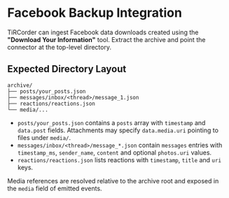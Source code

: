 # Facebook Backup Integration

TiRCorder can ingest Facebook data downloads created using the **"Download Your Information"** tool.  Extract the archive and point the connector at the top-level directory.

## Expected Directory Layout

```
archive/
├── posts/your_posts.json
├── messages/inbox/<thread>/message_1.json
├── reactions/reactions.json
└── media/...
```

- `posts/your_posts.json` contains a `posts` array with `timestamp` and `data.post` fields.  Attachments may specify `data.media.uri` pointing to files under `media/`.
- `messages/inbox/<thread>/message_*.json` contain `messages` entries with `timestamp_ms`, `sender_name`, `content` and optional `photos.uri` values.
- `reactions/reactions.json` lists reactions with `timestamp`, `title` and `uri` keys.

Media references are resolved relative to the archive root and exposed in the `media` field of emitted events.

